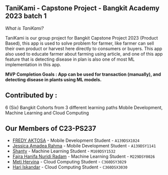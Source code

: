 ## TaniKami - Capstone Project - Bangkit Academy 2023 batch 1
_What is TaniKami?_

TaniKami is our group project for Bangkit Capstone Project 2023 (Product Based), this app is used to solve problem for farmer, like farmer can sell their own product or harvest here directly to consumers or buyers. This app also used to educate farmer about farming using article, and one of this app feature that is detecting disease in plan is also one of most ML implementation in this app.

**MVP Completion Goals : App can be used for transaction (manually), and detecting disease in plants using ML models.**

## Contributed by :
6 (Six) Bangkit Cohorts from 3 different learning paths Mobile Development, Machine Learning and Cloud Computing

## Our Members of C23-PS237
* [FREDY AKTOSA](https://www.linkedin.com/in/aktofredy/) - Mobile Development Student - `A139DSX1024`
* [Jessica Amadea Rahma](https://www.linkedin.com/in/jessica-amadea-rahma-244040221/) - Mobile Development Student - `A139DSY1141`
* [Shanty](https://www.linkedin.com/in/shanty01/) - Machine Learning Student - `M169DSY1532`
* [Fajra Hanifa Nuridi Radam](https://www.linkedin.com/in/fajra-hanifa-nuridi-radam-0798b3219/) - Machine Learning Student - `M229DSY0026`
* [Meti Hervina](https://www.linkedin.com/in/methervina/) - Cloud Computing Student - `C360DSY3029`
* [Hari Iskandar](https://www.linkedin.com/in/hskndr/) - Cloud Computing Student - `C360DSX3030`
